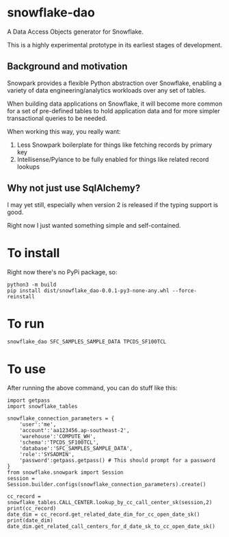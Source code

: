 # snowflake-dao
A Data Access Objects generator for Snowflake.

This is a highly experimental prototype in its earliest stages of development.


## Background and motivation
Snowpark provides a flexible Python abstraction over Snowflake, enabling a variety of data engineering/analytics workloads over any set of tables.

When building data applications on Snowflake, it will become more common for a set of pre-defined tables to hold application data and for more simpler transactional queries to be needed.

When working this way, you really want:
1) Less Snowpark boilerplate for things like fetching records by primary key
2) Intellisense/Pylance to be fully enabled for things like related record lookups

## Why not just use SqlAlchemy?
I may yet still, especially when version 2 is released if the typing support is good.

Right now I just wanted something simple and self-contained.

# To install
Right now there's no PyPi package, so:
```
python3 -m build
pip install dist/snowflake_dao-0.0.1-py3-none-any.whl --force-reinstall
```

# To run
```
snowflake_dao SFC_SAMPLES_SAMPLE_DATA TPCDS_SF100TCL
```

# To use
After running the above command, you can do stuff like this:
```
import getpass
import snowflake_tables

snowflake_connection_parameters = {
    'user':'me',
    'account':'aa123456.ap-southeast-2',
    'warehouse':'COMPUTE_WH',
    'schema':'TPCDS_SF100TCL',
    'database':'SFC_SAMPLES_SAMPLE_DATA',
    'role':'SYSADMIN',
    'password':getpass.getpass() # This should prompt for a password
}
from snowflake.snowpark import Session
session = Session.builder.configs(snowflake_connection_parameters).create()

cc_record = snowflake_tables.CALL_CENTER.lookup_by_cc_call_center_sk(session,2)
print(cc_record)
date_dim = cc_record.get_related_date_dim_for_cc_open_date_sk()
print(date_dim)
date_dim.get_related_call_centers_for_d_date_sk_to_cc_open_date_sk()

```